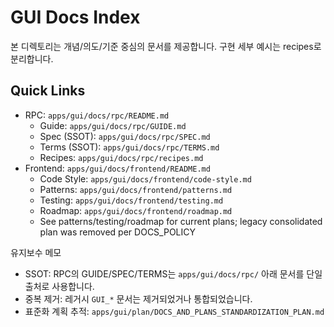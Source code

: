 # GUI Docs Index

본 디렉토리는 개념/의도/기준 중심의 문서를 제공합니다. 구현 세부 예시는 recipes로 분리합니다.

## Quick Links

- RPC: `apps/gui/docs/rpc/README.md`
  - Guide: `apps/gui/docs/rpc/GUIDE.md`
  - Spec (SSOT): `apps/gui/docs/rpc/SPEC.md`
  - Terms (SSOT): `apps/gui/docs/rpc/TERMS.md`
  - Recipes: `apps/gui/docs/rpc/recipes.md`
- Frontend: `apps/gui/docs/frontend/README.md`
  - Code Style: `apps/gui/docs/frontend/code-style.md`
  - Patterns: `apps/gui/docs/frontend/patterns.md`
  - Testing: `apps/gui/docs/frontend/testing.md`
  - Roadmap: `apps/gui/docs/frontend/roadmap.md`
  - See patterns/testing/roadmap for current plans; legacy consolidated plan was removed per DOCS_POLICY

유지보수 메모

- SSOT: RPC의 GUIDE/SPEC/TERMS는 `apps/gui/docs/rpc/` 아래 문서를 단일 출처로 사용합니다.
- 중복 제거: 레거시 `GUI_*` 문서는 제거되었거나 통합되었습니다.
- 표준화 계획 추적: `apps/gui/plan/DOCS_AND_PLANS_STANDARDIZATION_PLAN.md`
